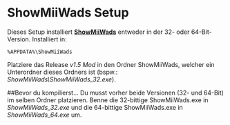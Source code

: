 ShowMiiWads Setup==================Dieses Setup installiert **[ShowMiiWads](https://wiidatabase.de/downloads/pc-tools/showmiiwads/)** entweder in der 32- oder 64-Bit-Version. Installiert in:    %APPDATA%\ShowMiiWadsPlatziere das Release *v1.5 Mod* in den Ordner ShowMiiWads, welcher ein Unterordner dieses Ordners ist (bspw.: *ShowMiiWads\ShowMiiWads_32.exe*).##Bevor du kompilierst...Du musst vorher beide Versionen (32- und 64-Bit) im selben Ordner platzieren. Benne die 32-bittige ShowMiiWads.exe in *ShowMiiWads_32.exe* und die 64-bittige ShowMiiWads.exe in *ShowMiiWads_64.exe* um.